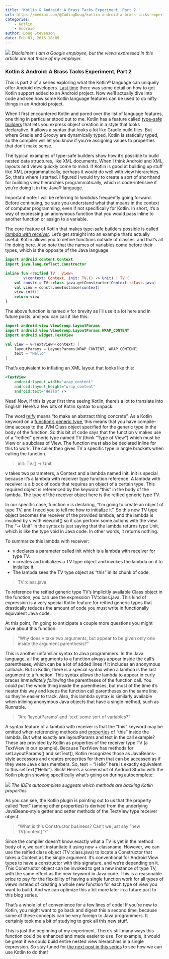 ```yaml
---
title: 'Kotlin & Android: A Brass Tacks Experiment, Part 2.'
url: https://medium.com/@CodingDoug/kotlin-android-a-brass-tacks-experiment-part-2-c67661cfdf5f#.x698dgmuz
categories:
    - Kotlin
    - Android
author: Doug Stevenson
date: Feb 01, 2016 18:09
---
```

![](https://d262ilb51hltx0.cloudfront.net/max/800/1*UN-S8ELMC2kpHf4tJKfbLQ.png)
_Disclaimer: I am a Google employee, but the views expressed in this article are not those of my employer._

### Kotlin & Android: A Brass Tacks Experiment, Part 2

This is part 2 of a series exploring what the Kotlin® language can uniquely offer Android developers. [Last time](https://medium.com/@CodingDoug/kotlin-android-a-brass-tacks-experiment-part-1-3e5028491bcc) there was some detail on how to get Kotlin support added to an Android project. Now we’ll actually dive into code and see how some Kotlin language features can be used to do nifty things in an Android project.

When I first encountered Kotlin and pored over the list of language features, one thing in particular stood out to me. Kotlin has a feature called [type-safe builders](https://kotlinlang.org/docs/reference/type-safe-builders.html) that lets you express object creation in a style that looks declarative. It allows a syntax that looks a lot like Gradle build files. But where Gradle and Groovy are dynamically typed, Kotlin is statically typed, so the compiler will let you know if you’re assigning values to properties that don’t make sense.

The typical examples of type-safe builders show how it’s possible to build nested data structures, like XML documents. When I think Android and XML, layouts and views quickly come to mind. If Kotlin is good at building up stuff like XML programmatically, perhaps it would do well with view hierarchies. So, that’s where I started. I figured I would try to create a sort of shorthand for building view hierarchies programmatically, which is code-intensive if you’re doing it in the Java® language.

Important note: I will be referring to _lambdas_ frequently going forward. Before continuing, be sure you understand what that means in the context of computer programming, even if not specifically for Kotlin. In short, it’s a way of expressing an anonymous function that you would pass inline to another function or assign to a variable.

The core feature of Kotlin that makes type-safe builders possible is called [_lambda with receiver_](https://kotlinlang.org/docs/reference/lambdas.html#function-literals-with-receiver). Let’s get straight into an example that’s actually useful. Kotlin allows you to define functions outside of classes, and that’s all I’m doing here. Also note that the names of variables come before their types, which is the opposite of the Java language.

```kotlin
import android.content.Context
import java.lang.reflect.Constructor

inline fun <reified TV : View>
        v(context: Context, init: TV.() -> Unit) : TV {
    val constr = TV::class.java.getConstructor(Context::class.java)
    val view = constr.newInstance(context)
    view.init()
    return view
}
```

The above function is named v for brevity as I’ll use it a lot here and in future posts, and you can call it like this:

```kotlin
import android.view.ViewGroup.LayoutParams
import android.view.ViewGroup.LayoutParams.WRAP_CONTENT
import android.widget.TextView

val view = v<TextView>(context) {
    layoutParams = LayoutParams(WRAP_CONTENT, WRAP_CONTENT)
    text = "Hello"
}
```

That’s equivalent to inflating an XML layout that looks like this:

```xml
<TextView
    android:layout_width="wrap_content"
    android:layout_height="wrap_content"
    android:text="Hello" />
```

Neat! Now, if this is your first time seeing Kotlin, there’s a lot to translate into English! Here’s a few bits of Kotlin syntax to unpack:

> <reified TV : View>

The word [reify](http://dictionary.reference.com/browse/reify) means “to make an abstract thing concrete”. As a Kotlin keyword on a [function’s generic type](https://kotlinlang.org/docs/reference/generics.html#generic-functions), this means that you have compile-time access to the JVM Class object specified for the generic type in the body of the function. So this bit of code says that the function v makes use of a “reified” generic type named TV (think “Type of View”) which must be View or a subclass of View. The function must also be declared inline for this to work. The caller then gives TV a specific type in angle brackets when calling the function.

> init: TV.() -> Unit

v takes two parameters, a Context and a lambda named init. init is special because it’s a lambda with receiver type function reference. A lambda with receiver is a block of code that requires an object of a certain type. This required object is referenced by the keyword “this” in the body of the lambda. The type of the receiver object here is the reified generic type TV.

In our specific case, function v is declaring, “I’m going to create an object of type TV, and I need you to tell me how to initialize it”. So this new TV type object becomes the receiver of the provided lambda, and the lambda is invoked by v with view.init() so it can perform some actions with the view. The “-> Unit” in the syntax is just saying that the lambda returns type Unit, which is like the type void in Java code. In other words, it returns nothing.

To summarize this lambda with receiver:

*   v declares a parameter called init which is a lambda with receiver for type TV.
*   v creates and initializes a TV type object and invokes the lambda on it to initialize it.
*   The lambda sees the TV type object as “this” in its chunk of code.

> TV::class.java

To reference the reified generic type TV’s implicitly available Class object in the function, you can use the expression TV::class.java. This kind of expression is a very special Kotlin feature for reified generic types that drastically reduces the amount of code you must write in functionally equivalent Java code.

At this point, I’m going to anticipate a couple more questions you might have about this function:

> “Why does v take two arguments, but appear to be given only one inside the argument parenthesis?”

This is another unfamiliar syntax to Java programmers. In the Java language, all the arguments to a function always appear inside the call’s parentheses, which can be a lot of added lines if it includes an anonymous callback. But in Kotlin, there is a special syntax when a lambda is the last argument to a function. This syntax allows the lambda to appear in curly braces _immediately following_ the parentheses of the function call. You _could_ put the whole thing inside the parentheses, but most of the time it’s neater this way and keeps the function call parentheses on the same line, so they’re easier to track. Also, this lambda syntax is similarly available when inlining anonymous Java objects that have a single method, such as Runnable.

> “Are ‘layoutParams’ and ‘text’ some sort of variables?”

A syntax feature of a lambda with receiver is that the “this” keyword may be omitted when referencing methods and [properties](https://kotlinlang.org/docs/reference/properties.html) of “this” inside the lambda. But what exactly are layoutParams and text in the call example? These are provided by Kotlin as properties of the receiver type TV (a TextView in our example). Because TextView has methods for setLayoutParams() and setText(), Kotlin recognizes those as JavaBeans-style accessors and creates properties for them that can be accessed as if they were Java class members. So, text = “Hello” here is exactly equivalent to this.setText(“Hello”). Slick! Here’s a screenshot of Android Studio with the Kotlin plugin showing specifically what’s going on during autocomplete:

![](https://d262ilb51hltx0.cloudfront.net/max/800/0*vDlPyDAn73AbhqQO.)
_The IDE’s autocomplete suggests which methods are backing Kotlin properties._

As you can see, the Kotlin plugin is pointing out to us that the property called “text” (among other properties) is derived from the underlying JavaBeans-style getter and setter methods of the TextView type receiver object.

> “What is this Constructor business? Can’t we just say “new TV(context)”?”

Since the compiler doesn’t know exactly what a TV is yet in the method body of v, we can’t instantiate it using new + classname. However, we can use the reified class object (TV::class.java) to locate a Constructor that takes a Context as the single argument. It’s conventional for Android View types to have a constructor with this signature, and we’re depending on it. This Constructor object can be invoked to get a new instance of type TV, with the same effect as the new keyword in Java code. This is a reasonable price to pay for the flexibility of having a single function work for all types of views instead of creating a whole new function for each type of view you want to build. And we can optimize this a bit more later in a future part to this blog series.

That’s a whole lot of convenience for a few lines of code! If you’re new to Kotlin, you might want to go back and digest this a second time, because some of these concepts can be very foreign to Java programmers. It certainly took me a bit of studying to grok all this new stuff.

This is just the beginning of my experiment. There’s still many ways this function could be enhanced and made easier to use. For example, it would be great if we could build entire nested view hierarchies in a single expression. So stay tuned for [the next post in this series](https://medium.com/@CodingDoug/kotlin-android-a-brass-tacks-experiment-part-3-84e65d567a37) to see how we can use Kotlin to do that!
